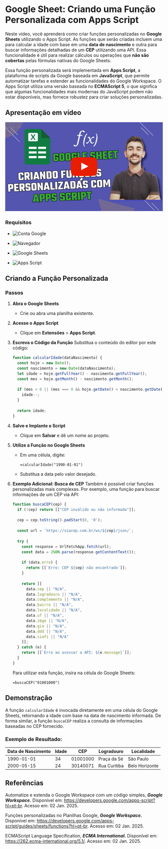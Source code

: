 # Google Sheet: Criando uma Função Personalizada com Apps Script

Neste vídeo, você aprenderá como criar funções personalizadas no **Google Sheets** utilizando o Apps Script. As funções que serão criadas incluem uma para calcular a idade com base em uma **data de nascimento** e outra para buscar informações detalhadas de um **CEP** utilizando uma API. Essa funcionalidade é útil para realizar cálculos ou operações que **não são cobertas** pelas fórmulas nativas do Google Sheets.

Essa função personalizada será implementada em **Apps Script**, a plataforma de scripts da Google baseada em **JavaScript**, que permite automatizar tarefas e estender as funcionalidades do Google Workspace. O Apps Script utiliza uma versão baseada no **ECMAScript 5**, o que significa que algumas funcionalidades mais modernas do JavaScript podem não estar disponíveis, mas fornece robustez para criar soluções personalizadas.

<!--
-->

## Apresentação em vídeo

<p align="center">
  <a href="https://www.youtube.com/@renato-coelho" target="_blank"><img src="imagens/thumbnail/thumbnail-google-sheet.png" alt="Vídeo de apresentação"></a>
</p>

### Requisitos

+ ![Conta Google](https://img.shields.io/badge/Conta%20Google-Necessária-E3E3E3)

+ ![Navegador](https://img.shields.io/badge/Navegador-Atualizado-E3E3E3)

+ ![Google Sheets](https://img.shields.io/badge/Google%20Sheets-Ativo-E3E3E3)

+ ![Apps Script](https://img.shields.io/badge/Apps%20Script-Habilitado-E3E3E3)

## Criando a Função Personalizada

### Passos

1. **Abra o Google Sheets**
   - Crie ou abra uma planilha existente.

2. **Acesse o Apps Script**
   - Clique em **Extensões** > **Apps Script**.

3. **Escreva o Código da Função**
   Substitua o conteúdo do editor por este código:

   ```javascript
   function calcularIdade(dataNascimento) {
     const hoje = new Date();
     const nascimento = new Date(dataNascimento);
     let idade = hoje.getFullYear() - nascimento.getFullYear();
     const mes = hoje.getMonth() - nascimento.getMonth();

     if (mes < 0 || (mes === 0 && hoje.getDate() < nascimento.getDate())) {
       idade--;
     }

     return idade;
   }
   ```

4. **Salve e Implante o Script**
   - Clique em **Salvar** e dê um nome ao projeto.

5. **Utilize a Função no Google Sheets**
   - Em uma célula, digite:
     ```
     =calcularIdade("1990-01-01")
     ```
   - Substitua a data pelo valor desejado.

6. **Exemplo Adicional: Busca de CEP**
   Também é possível criar funções personalizadas mais complexas. Por exemplo, uma função para buscar informações de um CEP via API:

   ```javascript
   function buscaCEP(cep) {
     if (!cep) return [["CEP inválido ou não informado"]];

     cep = cep.toString().padStart(8, '0');

     const url = `https://viacep.com.br/ws/${cep}/json/`;
     
     try {
       const response = UrlFetchApp.fetch(url);
       const data = JSON.parse(response.getContentText());
       
       if (data.erro) {
         return [[`Erro: CEP ${cep} não encontrado`]];
       }
       
       return [[
         data.cep || "N/A",
         data.logradouro || "N/A",
         data.complemento || "N/A",
         data.bairro || "N/A",
         data.localidade || "N/A",
         data.uf || "N/A",
         data.ibge || "N/A",
         data.gia || "N/A",
         data.ddd || "N/A",
         data.siafi || "N/A"
       ]];
     } catch (e) {
       return [[`Erro ao acessar a API: ${e.message}`]];
     }
   }
   ```

   Para utilizar esta função, insira na célula do Google Sheets:
   ```
   =buscaCEP("01001000")
   ```

## Demonstração

A função `calcularIdade` é invocada diretamente em uma célula do Google Sheets, retornando a idade com base na data de nascimento informada. De forma similar, a função `buscaCEP` realiza a consulta de informações baseadas no CEP fornecido.

### Exemplo de Resultado:

| Data de Nascimento | Idade | CEP       | Logradouro   | Localidade |
|---------------------|-------|-----------|--------------|------------|
| 1990-01-01         | 34    | 01001000  | Praça da Sé | São Paulo  |
| 2000-05-15         | 24    | 30140071  | Rua Curitiba | Belo Horizonte |

## Referências

Automatize e estenda o Google Workspace com um código simples, ***Google Workspace.*** Disponível em: <https://developers.google.com/apps-script?hl=pt-br>. Acesso em: 02 Jan. 2025.

Funções personalizadas no Planilhas Google, ***Google Workspace.*** Disponível em: <https://developers.google.com/apps-script/guides/sheets/functions?hl=pt-br>. Acesso em: 02 Jan. 2025.


ECMAScript Language Specification, ***ECMA International.*** Disponível em: <https://262.ecma-international.org/5.1/>. Acesso em: 02 Jan. 2025.
